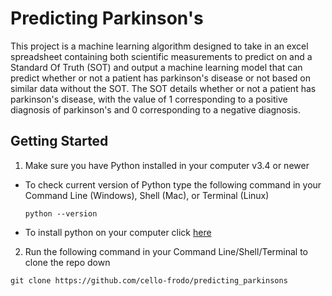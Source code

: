 # Predicting Parkinson's

This project is a machine learning algorithm designed to take in an excel spreadsheet containing both scientific measurements to predict on and a Standard Of Truth (SOT) and output a machine learning model that can predict whether or not a patient has parkinson's disease or not based on similar data without the SOT. The SOT details whether or not a patient has parkinson's disease, with the value of 1 corresponding to a positive diagnosis of parkinson's and 0 corresponding to a negative diagnosis.


## Getting Started

1. Make sure you have Python installed in your computer v3.4 or newer
  * To check current version of Python type the following command in your Command Line (Windows), Shell (Mac), or Terminal (Linux)
    ```
    python --version
    ```
  * To install python on your computer click [here](https://www.python.org/downloads/)

2. Run the following command in your Command Line/Shell/Terminal to clone the repo down
  ```
  git clone https://github.com/cello-frodo/predicting_parkinsons
  ```

